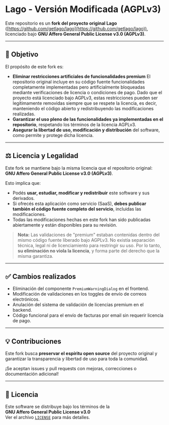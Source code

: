 # Lago - Versión Modificada (AGPLv3)

Este repositorio es un **fork del proyecto original Lago** ([https://github.com/getlago/lago](https://github.com/getlago/lago)), licenciado bajo **GNU Affero General Public License v3.0 (AGPLv3)**.

---

## 🎯 Objetivo

El propósito de este fork es:

- **Eliminar restricciones artificiales de funcionalidades premium** El repositorio original incluye en su código fuente funcionalidades completamente implementadas pero artificialmente bloqueadas mediante verificaciones de licencia o condiciones de pago. Dado que el proyecto está licenciado bajo AGPLv3, estas restricciones pueden ser legítimamente removidas siempre que se respete la licencia, es decir, manteniendo el código abierto y redistribuyendo las modificaciones realizadas.
- **Garantizar el uso pleno de las funcionalidades ya implementadas en el repositorio**, respetando los términos de la licencia AGPLv3.
- **Asegurar la libertad de uso, modificación y distribución** del software, como permite y protege dicha licencia.

---

## ⚖️ Licencia y Legalidad

Este fork se mantiene bajo la misma licencia que el repositorio original:  
**GNU Affero General Public License v3.0 (AGPLv3)**.

Esto implica que:

- Podés **usar, estudiar, modificar y redistribuir** este software y sus derivados.
- Si ofrecés esta aplicación como servicio (SaaS), **debes publicar también el código fuente completo del servicio**, incluidas las modificaciones.
- Todas las modificaciones hechas en este fork han sido publicadas abiertamente y están disponibles para su revisión.

> **Nota:** Las validaciones de "premium" estaban contenidas dentro del mismo código fuente liberado bajo AGPLv3. No existía separación técnica, legal ni de licenciamiento para restringir su uso. Por lo tanto, **su eliminación no viola la licencia**, y forma parte del derecho que la misma garantiza.

---

## ✅ Cambios realizados

- Eliminación del componente `PremiumWarningDialog` en el frontend.
- Modificación de validaciones en los toggles de envío de correos electrónicos.
- Anulación del sistema de validación de licencias premium en el backend.
- Código funcional para el envío de facturas por email sin requerir licencia de pago.

---

## 💡 Contribuciones

Este fork busca **preservar el espíritu open source** del proyecto original y garantizar la transparencia y libertad de uso para toda la comunidad.

¡Se aceptan issues y pull requests con mejoras, correcciones o documentación adicional!

---

## 📜 Licencia

Este software se distribuye bajo los términos de la  
**GNU Affero General Public License v3.0**  
Ver el archivo [`LICENSE`](./LICENSE) para más detalles.
